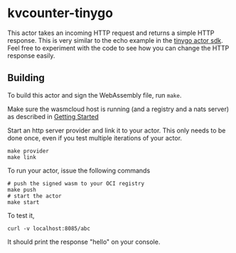 # kvcounter-tinygo

This actor takes an incoming HTTP request and returns a simple HTTP response. 
This is very similar to the echo example in the [tinygo actor sdk](https://github.com/wasmcloud/actor-tinygo).
Feel free to experiment with the code to see how you can change the HTTP response easily.

## Building
To build this actor and sign the WebAssembly file, run `make`.

Make sure the wasmcloud host is running (and a registry and a nats
server) as described in [Getting
Started](https://wasmcloud.dev/overview/installation/)

Start an http server provider and link it to your actor.
This only needs to be done once, even if you test multiple iterations of
your actor.
```
make provider
make link
```

To run your actor, issue the following commands
```
# push the signed wasm to your OCI registry
make push
# start the actor
make start
```

To test it,
```
curl -v localhost:8085/abc
```
It should print the response "hello" on your console.

